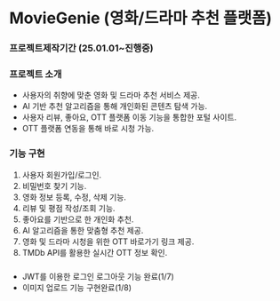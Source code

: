 # MovieGenie (영화/드라마 추천 플랫폼)
### 프로젝트제작기간 (25.01.01~진행중)
### 프로젝트 소개
<ul>
  <li>사용자의 취향에 맞춘 영화 및 드라마 추천 서비스 제공.</li>
  <li>AI 기반 추천 알고리즘을 통해 개인화된 콘텐츠 탐색 가능.</li>
  <li>사용자 리뷰, 좋아요, OTT 플랫폼 이동 기능을 통합한 포털 사이트.</li>
  <li>OTT 플랫폼 연동을 통해 바로 시청 가능.</li>
</ul>

### 기능 구현
<ol>
  <li>사용자 회원가입/로그인.</li>
  <li>비밀번호 찾기 기능.</li>
  <li>영화 정보 등록, 수정, 삭제 기능.</li>
  <li>리뷰 및 평점 작성/조회 기능.</li>
  <li>좋아요를 기반으로 한 개인화 추천.</li>
  <li>AI 알고리즘을 통한 맞춤형 추천 제공.</li>
  <li>영화 및 드라마 시청을 위한 OTT 바로가기 링크 제공.</li>
  <li>TMDb API를 활용한 실시간 OTT 정보 확인.</li>
</ol>

### 
<ul>
  <li>JWT를 이용한 로그인 로그아웃 기능 완료(1/7)</li>
  <li>이미지 업로드 기능 구현완료(1/8)</li>
</ul>



